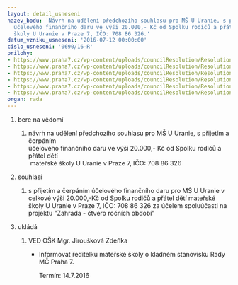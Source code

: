 ```yaml
---
layout: detail_usneseni
nazev_bodu: 'Návrh na udělení předchozího souhlasu pro MŠ U Uranie, s přijetím a čerpáním
  účelového finančního daru ve výši 20.000,- Kč od Spolku rodičů a přátel dětí mateřské
  školy U Uranie v Praze 7, IČO: 708 86 326.'
datum_vzniku_usneseni: '2016-07-12 00:00:00'
cislo_usneseni: '0690/16-R'
prilohy:
- https://www.praha7.cz/wp-content/uploads/councilResolution/Resolutions/27951/export/Duvodovazpravaunie2_2016~81674.doc
- https://www.praha7.cz/wp-content/uploads/councilResolution/Resolutions/27951/export/c2Zadost2362016Spolekrodicu~81673.pdf
- https://www.praha7.cz/wp-content/uploads/councilResolution/Resolutions/27951/export/c3upravenapriloha~81672.pdf
- https://www.praha7.cz/wp-content/uploads/councilResolution/Resolutions/27951/export/c4Darovacismlouva_upravena~81670.doc
- https://www.praha7.cz/wp-content/uploads/councilResolution/Resolutions/27951/export/c5vypis748018_OR~81668.pdf
- https://www.praha7.cz/wp-content/uploads/councilResolution/Resolutions/27951/export/export~298301.pdf
organ: rada
---
```

<OL class=urzList_view id=urzList>
<LI class=urzClass1><SPAN name="1">bere na vědomí</SPAN> 
<OL class=urzOlClass>
<LI class=urzClass2 style="TEXT-ALIGN: left"><SPAN>
<P>návrh na udělení předchozího souhlasu pro MŠ U Uranie, s přijetím a čerpáním<BR>účelového finančního daru ve výši 20.000,- Kč od Spolku rodičů a přátel dětí<BR>&nbsp;mateřské školy U Uranie v Praze 7, IČO: 708 86 326</P></SPAN></LI></OL></LI>
<LI class=urzClass1><SPAN name="26">souhlasí</SPAN> 
<OL class=urzOlClass>
<LI class=urzClass2 style="TEXT-ALIGN: left"><SPAN>
<P>s přijetím a čerpáním účelového finančního daru pro MŠ U Uranie v celkové výši 20.000,-Kč od&nbsp;Spolku rodičů a přátel dětí mateřské školy U Uranie v Praze 7, IČO: 708 86 326 za účelem spoluúčasti na projektu "Zahrada - čtvero ročních období"</P></SPAN></LI></OL></LI>
<LI class=urzClass1 id=urzUkoly><SPAN name="1">ukládá</SPAN>
<OL class=urzOlClass>
<LI class=urzClass2><SPAN>
<P>VED OŠK Mgr. Jiroušková Zdeňka</P></SPAN>
<UL class=urzUlClass>
<LI class=urzClass3><SPAN>
<P>Informovat ředitelku mateřské školy o kladném stanovisku Rady MČ Praha 7.</P></SPAN><SPAN class=urzUkolTermin>Termín:&nbsp;14.7.2016</SPAN></LI></UL></LI></OL></LI></OL>